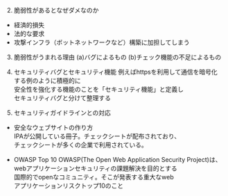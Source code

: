 2. 脆弱性があるとなぜダメなのか
- 経済的損失
- 法的な要求
- 攻撃インフラ（ボットネットワークなど）構築に加担してしまう

3. 脆弱性がうまれる理由
    (a)バグによるもの
    (b)チェック機能の不足によるもの

4. セキュリティバグとセキュリティ機能
例えばhttpsを利用して通信を暗号化する例のように積極的に  
安全性を強化する機能のことを「セキュリティ機能」と定義し  
セキュリティバグと分けて整理する  

6. セキュリティガイドラインとの対応
- 安全なウェブサイトの作り方  
IPAが公開している冊子。チェックシートが配布されており、  
チェックシートが多くの企業で利用されている。  

- OWASP Top 10
OWASP(The Open Web Application Security Project)は、  
webアプリケーションセキュリティの課題解決を目的とする  
国際的でopenなコミュニティ。そこが発表する重大なweb  
アプリケーションリスクトップ10のこと